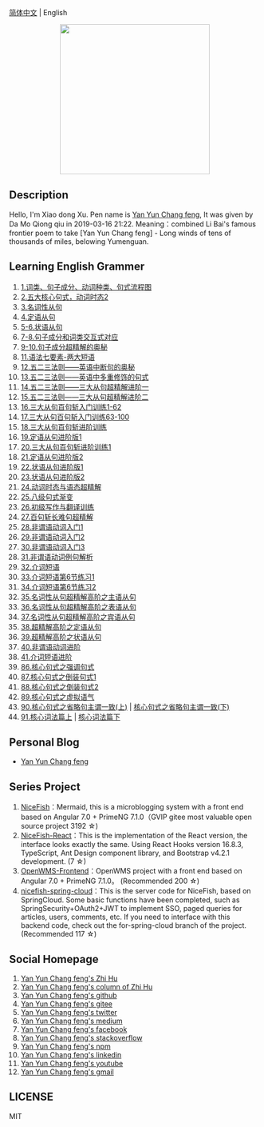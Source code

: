 [简体中文](README.md) |  English  

<p align="center">
    <img width="300" src="https://cdn.jsdelivr.net/gh/yanyunchangfeng/cdn@1.0/assets/img/blog/yycf/yanyunchangfeng.png">
</p>

##  Description
Hello, I'm Xiao dong Xu. Pen name is [Yan Yun Chang feng](https://yanyunchangfeng.com), It was given by Da Mo Qiong qiu in 2019-03-16 21:22. 
Meaning：combined Li Bai's famous frontier poem to take [Yan Yun Chang feng] - Long winds of tens of thousands of miles, belowing Yumenguan.
##  Learning English Grammer
1.  [1.词类、句子成分、动词种类、句式流程图](src/assets/img/lesson1.png) 
2.  [2.五大核心句式，动词时态2](src/assets/img/lesson2.png)   
3.  [3.名词性从句](src/assets/img/lesson3.png) 
4.  [4.定语从句](src/assets/img/lesson4.png)   
5.  [5-6.状语从句](src/assets/img/lesson5.png)   
6.  [7-8.句子成分和词类交互式对应](src/assets/img/lesson6.png)   
7.  [9-10.句子成分超精解的奥秘](src/assets/img/lesson7.png)   
8.  [11.语法七要素-两大短语](src/assets/img/lesson8.png)   
9.  [12.五二三法则——英语中断句的奥秘](src/assets/img/lesson9.png)   
10. [13.五二三法则——英语中多重修饰的句式](src/assets/img/lesson10.png)   
11. [14.五二三法则——三大从句超精解进阶一](src/assets/img/lesson11.png)   
12. [15.五二三法则——三大从句超精解进阶二](src/assets/img/lesson12.png)   
13. [16.三大从句百句斩入门训练1-62](src/assets/img/lesson13.png)   
14. [17.三大从句百句斩入门训练63-100](src/assets/img/lesson14.png)   
15. [18.三大从句百句斩进阶训练](src/assets/img/lesson15.png)   
16. [19.定语从句进阶版1](src/assets/img/lesson16.png)   
17. [20.三大从句百句斩进阶训练1](src/assets/img/lesson17.png)   
18. [21.定语从句进阶版2](src/assets/img/lesson18.png)   
19. [22.状语从句进阶版1](src/assets/img/lesson19.png)   
23. [23.状语从句进阶版2](src/assets/img/lesson23.png)   
24. [24.动词时态与语态超精解](src/assets/img/lesson24.png)   
25. [25.八级句式渐变](src/assets/img/lesson25.png)   
26. [26.初级写作与翻译训练](src/assets/img/lesson26.png)   
27. [27.百句斩长难句超精解](src/assets/img/lesson27.png)   
28. [28.非谓语动词入门1](src/assets/img/lesson28.png)   
29. [29.非谓语动词入门2](src/assets/img/lesson29.png)   
30. [30.非谓语动词入门3](src/assets/img/lesson30.png)   
31. [31.非谓语动词例句解析](src/assets/img/lesson31.png)   
32. [32.介词短语](src/assets/img/lesson32.png)   
33. [33.介词短语第6节练习1](src/assets/img/lesson33.png) 
34. [34.介词短语第6节练习2](src/assets/img/lesson33.png) 
35. [35.名词性从句超精解高阶之主语从句](src/assets/img/lesson35.png)   
36. [36.名词性从句超精解高阶之表语从句](src/assets/img/lesson36.png)   
37. [37.名词性从句超精解高阶之宾语从句](src/assets/img/lesson37.png)   
38. [38.超精解高阶之定语从句](src/assets/img/lesson38.png)   
39. [39.超精解高阶之状语从句](src/assets/img/lesson39.png)   
40. [40.非谓语动词进阶](src/assets/img/lesson40.png)   
42. [41.介词短语进阶](src/assets/img/lesson42.png)   
86. [86.核心句式之强调句式](src/assets/img/lesson86.png)   
87. [87.核心句式之倒装句式1](src/assets/img/lesson87.png)   
88. [88.核心句式之倒装句式2](src/assets/img/lesson88.png)   
89. [89.核心句式之虚拟语气](src/assets/img/lesson89.png)   
90. [90.核心句式之省略句主谓一致(上)](src/assets/img/lesson90-1.png)   |  [核心句式之省略句主谓一致(下)](src/assets/img/lesson90-2.png) 
91. [91.核心词法篇上](src/assets/img/lesson91-1.png)   |    [核心词法篇下](src/assets/img/lesson91-2.png) 


## Personal Blog  

* [Yan Yun Chang feng](https://yanyunchangfeng.com) 

## Series Project

1. [NiceFish]( https://gitee.com/mumu-osc/NiceFish)：Mermaid, this is a microblogging system with a front end based on Angular 7.0 + PrimeNG 7.1.0（GVIP  gitee most valuable open source project 3192 ☆)
2. [NiceFish-React](https://github.com/damoqiongqiu/NiceFish-React)：This is the implementation of the React version, the interface looks exactly the same. Using React Hooks version 16.8.3, TypeScript, Ant Design component library, and Bootstrap v4.2.1 development.  (7 ☆)
3. [OpenWMS-Frontend](https://gitee.com/mumu-osc/OpenWMS-Frontend)：OpenWMS project with a front end based on Angular 7.0 + PrimeNG 7.1.0。  (Recommended 200 ☆)
4. [nicefish-spring-cloud](https://gitee.com/mumu-osc/nicefish-spring-cloud)：This is the server code for NiceFish, based on SpringCloud. Some basic functions have been completed, such as SpringSecurity+OAuth2+JWT to implement SSO, paged queries for articles, users, comments, etc. If you need to interface with this backend code, check out the for-spring-cloud branch of the project. (Recommended 117 ☆) 

## Social Homepage 

1.  [Yan Yun Chang feng's Zhi Hu](https://zhihu.com/people/hbxyxuxiaodong)  
2.  [Yan Yun Chang feng's column of Zhi Hu](https://zhuanlan.zhihu.com/yanyunchangfeng) 
3.  [Yan Yun Chang feng's github](https://github.com/yanyunchangfeng)  
4.  [Yan Yun Chang feng's gitee](https://gitee.com/yanyunchangfeng)  
5.  [Yan Yun Chang feng's twitter](https://twitter.com/yanyunchangfeng)  
6.  [Yan Yun Chang feng's medium](https://medium.com/@yanyunchangfeng)  
7.  [Yan Yun Chang feng's facebook](https://facebook.com/yanyunchangfeng)  
8.  [Yan Yun Chang feng's stackoverflow](http://stackoverflow.com/users/11366314)  
9.  [Yan Yun Chang feng's npm](https://npmjs.com/~yanyunchangfeng)  
10. [Yan Yun Chang feng's linkedin](https://www.linkedin.com/in/yanyunchangfeng)  
11. [Yan Yun Chang feng's youtube](https://www.youtube.com/channel/UCaz2-l8Bd8tTBf1q-2ww7VA)  
12. [Yan Yun Chang feng's gmail](mailto:yanyunchangfeng@gamil.com)

## LICENSE

MIT